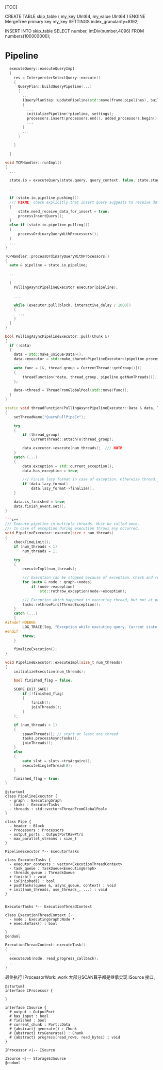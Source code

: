 [TOC]

CREATE TABLE skip_table
(
  my_key UInt64,
  my_value UInt64
)
ENGINE MergeTree primary key my_key
SETTINGS index_granularity=8192;

INSERT INTO skip_table SELECT number, intDiv(number,4096) FROM numbers(100000000);






# Pipeline
```c++
  executeQuery::executeQueryImpl
  {
    res = InterpereterSelectQuery::execute()
    {
      QueryPlan::buildQueryPipeline(...)
      {
        ...
        IQueryPlanStep::updatePipeline(std::move(frame.pipelines), build_pipeline_settings)
        {
          ...
          initializePipeline(*pipeline, settings);
          processors.insert(processors.end(), added_processors.begin(), added_processors.end());
          ...
        }
        ...
      }

    }

  }

void TCPHandler::runImpl()
{
  ...

  state.io = executeQuery(state.query, query_context, false, state.stage);  /// 创建QueryPlan，创建物理执行计划

  ...

  if (state.io.pipeline.pushing())
  /// FIXME: check explicitly that insert query suggests to receive data via native protocol,
  {
      state.need_receive_data_for_insert = true;
      processInsertQuery();
  }
  else if (state.io.pipeline.pulling())
  {
      processOrdinaryQueryWithProcessors();
  }
  ...
}

TCPHandler::processOrdinaryQueryWithProcessors()
{
  auto & pipeline = state.io.pipeline;

  ...

  {
    PullingAsyncPipelineExecutor executor(pipeline);
    
    ...

    while (executor.pull(block, interactive_delay / 1000))
    {
      ...
    }
  }
}

bool PullingAsyncPipelineExecutor::pull(Chunk &)
{
  if (!data)
  {
    data = std::make_unique<Data>();
    data->executor = std::make_shared<PipelineExecutor>(pipeline.processors, pipeline.process_list_element);
    ...
    auto func = [&, thread_group = CurrentThread::getGroup()]()
    {
        threadFunction(*data, thread_group, pipeline.getNumThreads());
    };

    data->thread = ThreadFromGlobalPool(std::move(func));
  }
}

static void threadFunction(PullingAsyncPipelineExecutor::Data & data, ThreadGroupStatusPtr thread_group, size_t num_threads)
{
    setThreadName("QueryPullPipeEx");

    try
    {
        if (thread_group)
            CurrentThread::attachTo(thread_group);

        data.executor->execute(num_threads);  /// NOTE
    }
    catch (...)
    {
        data.exception = std::current_exception();
        data.has_exception = true;

        /// Finish lazy format in case of exception. Otherwise thread.join() may hung.
        if (data.lazy_format)
            data.lazy_format->finalize();
    }

    data.is_finished = true;
    data.finish_event.set();
}

```c++
/// Execute pipeline in multiple threads. Must be called once.
/// In case of exception during execution throws any occurred.
void PipelineExecutor::execute(size_t num_threads)
{
    checkTimeLimit();
    if (num_threads < 1)
        num_threads = 1;

    try
    {
        executeImpl(num_threads);

        /// Execution can be stopped because of exception. Check and rethrow if any.
        for (auto & node : graph->nodes)
            if (node->exception)
                std::rethrow_exception(node->exception);

        /// Exception which happened in executing thread, but not at processor.
        tasks.rethrowFirstThreadException();
    }
    catch (...)
    {
#ifndef NDEBUG
        LOG_TRACE(log, "Exception while executing query. Current state:\n{}", dumpPipeline());
#endif
        throw;
    }

    finalizeExecution();
}

void PipelineExecutor::executeImpl(size_t num_threads)
{
    initializeExecution(num_threads);

    bool finished_flag = false;

    SCOPE_EXIT_SAFE(
        if (!finished_flag)
        {
            finish();
            joinThreads();
        }
    );

    if (num_threads > 1)
    {
        spawnThreads(); // start at least one thread
        tasks.processAsyncTasks();
        joinThreads();
    }
    else
    {
        auto slot = slots->tryAcquire();
        executeSingleThread(0);
    }

    finished_flag = true;
}
```
```plantuml
@startuml
class PipelineExecutor {
  - graph : ExecutingGraph
  - tasks : ExecutorTasks
  - threads : std::vector<ThreadFromGlobalPool>
}

class Pipe {
  - header : Block
  - Processors : Processors
  - output_ports : OutputPortRawPtrs
  - max_parallel_streams : size_t
}

PipelineExecutor *-- ExecutorTasks

class ExecutorTasks {
  - executor_contexts : vector<ExecutionThreadContext>
  - task_queue : TaskQueue<ExecutingGraph>
  - threads_queue : ThreadsQueue
  + finish() : void
  + isFinished() : bool
  + pushTasks(queue &, async_queue, context) : void
  + init(num_threads, use_threads_, ...) : void
}


ExecutorTasks *-- ExecutionThreadContext

class ExecutionThreadContext {·
  - node : ExecutingGraph:Node *
  + executeTask() : bool

}
@enduml
```

```c++
ExecutionThreadContext::executeTask()
{
  ...
  executeJob(node, read_progress_callback);
  ...
}
```

最终执行 IProcessorWork::work
大部分SCAN算子都是继承实现 ISource 接口。
```plantuml
@startuml
interface IProcessor {

}

interface ISource {
  # output : OutputPort
  # has_input : bool
  # finished : bool
  # current_chunk : Port::Data
  # {abstract} generate() : Chunk
  # {abstract} tryGenerate() : Chunk
  # {abstract} progress(read_rows, read_bytes) : void
}

IProcessor <|-- ISource

ISource <|-- StorageS3Source
@enduml
```